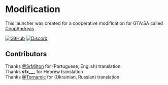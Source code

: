 # Modification

This launcher was created for a cooperative modification for GTA:SA called [CoopAndreas](https://github.com/Tornamic/CoopAndreas)

[![GitHub](https://img.shields.io/badge/CoopAndreas-000000?style=for-the-badge&logo=github&logoColor=white)](https://github.com/Tornamic/CoopAndreas)
[![Discord](https://img.shields.io/badge/CoopAndreas-5865F2?style=for-the-badge&logo=discord&logoColor=white)](https://discord.gg/Z3ugSgFJMU)

## Contributors
Thanks [@SrMilton](https://github.com/SrMilton) for (Portuguese, English) translation  
Thanks **sfx___** for Hebrew translation  
Thanks [@Tornamic](https://github.com/Tornamic) for (Ukrainian, Russian) translation